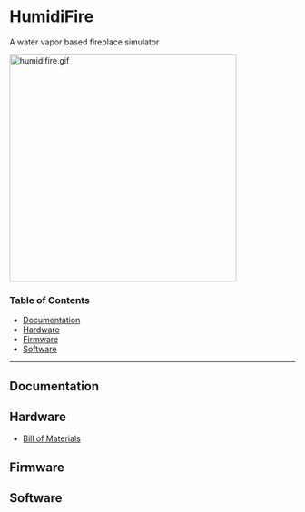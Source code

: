 # HumidiFire
A water vapor based fireplace simulator

<img src="/img/humidifire.gif" alt="humidifire.gif" width="400">

### Table of Contents
* [Documentation](#Documentation)
* [Hardware](#Hardware)
* [Firmware](#Firmware)
* [Software](#Software)
---

## Documentation

## Hardware
* [Bill of Materials](https://docs.google.com/spreadsheets/d/1JZTtaZDqRExDhAQ4nWuzvwM8wr-2eBfdn1ZWpzmeVy4/edit#gid=0)

## Firmware

## Software
